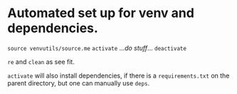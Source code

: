 # Automated set up for venv and dependencies.

`source venvutils/source.me`
`activate`
..._do stuff_...
`deactivate`

`re` and `clean` as see fit.

`activate` will also install dependencies,
if there is a `requirements.txt` on the parent
directory, but one can manually use `deps`.
